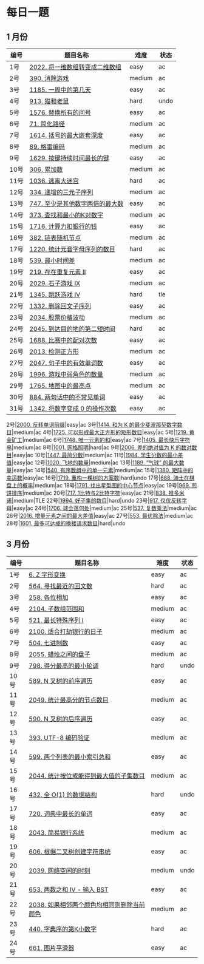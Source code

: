 # 每日一题

## 1 月份

**编号**|**题目名称**|**难度**|**状态**
--------|------------|--------|--------
1号|[2022. 将一维数组转变成二维数组](./1%20月份/第1题%202022.%20将一维数组转变成二维数组)|easy|ac
2号|[390. 消除游戏](./1%20月份/第2题%20390.%20消除游戏)|medium|ac
3号|[1185. 一周中的第几天](./1%20月份/第3题%201185.%20一周中的第几天)|easy|ac
4号|[913. 猫和老鼠](./1%20月份/第4题%20913.%20猫和老鼠)|hard|undo
5号|[1576. 替换所有的问号](./1%20月份/第5题%201576.%20替换所有的问号)|easy|ac
6号|[71. 简化路径](./1%20月份/第6题%2071.%20简化路径)|medium|ac
7号|[1614. 括号的最大嵌套深度](./1%20月份/第7题%201614.%20括号的最大嵌套深度)|easy|ac
8号|[89. 格雷编码](./1%20月份/第8题%2089.%20格雷编码)|medium|ac
9号|[1629. 按键持续时间最长的键](./1%20月份/第9题%201629.%20按键持续时间最长的键)|easy|ac
10号|[306. 累加数](./1%20月份/第10题%20306.%20累加数)|medium|ac
11号|[1036. 逃离大迷宫](./1%20月份/第11题%201036.%20逃离大迷宫)|hard|ac
12号|[334. 递增的三元子序列](./1%20月份/第12题%20334.%20递增的三元子序列)|medium|ac
13号|[747. 至少是其他数字两倍的最大数](./1%20月份/第13题%20747.%20至少是其他数字两倍的最大数)|easy|ac
14号|[373. 查找和最小的K对数字](./1%20月份/第14题%20373.%20查找和最小的K对数字)|medium|ac
15号|[1716. 计算力扣银行的钱](./1%20月份/第15题%201716.%20计算力扣银行的钱数)|easy|ac
16号|[382. 链表随机节点](./1%20月份/第16题%20382.%20链表随机节点)|medium|ac
17号|[1220. 统计元音字母序列的数目](./1%20月份/第17题%201220.%20统计元音字母序列的数目)|hard|ac
18号|[539. 最小时间差](./1%20月份/第18题%20382.%20最小时间差)|medium|ac
19号|[219. 存在重复元素 II](./1%20月份/第19题%20219.%20存在重复元素%20II)|easy|ac
20号|[2029. 石子游戏 IX](./1%20月份/第20题%202029.%20石子游戏%20IX)|medium|ac
21号|[1345. 跳跃游戏 IV](./1%20月份/第21题%201345.%20跳跃游戏%20IV)|hard|tle
22号|[1332. 删除回文子序列](./1%20月份/第22题%201332.%20删除回文子序列)|easy|ac
23号|[2034. 股票价格波动](./1%20月份/第23题%202034.%20股票价格波动)|medium|ac
24号|[2045. 到达目的地的第二短时间](./1%20月份/第24题%202045.%20到达目的地的第二短时间)|hard|ac
25号|[1688. 比赛中的配对次数](./1%20月份/第25题%201688.%20比赛中的配对次数)|easy|ac
26号|[2013. 检测正方形](./1%20月份/第26题%202013.%20检测正方形)|medium|ac
27号|[2047. 句子中的有效单词数](./1%20月份/第27题%202047.%20句子中的有效单词数)|easy|ac
28号|[1996. 游戏中弱角色的数量](./1%20月份/第28题%201996.%20游戏中弱角色的数量)|medium|ac
29号|[1765. 地图中的最高点](./1%20月份/第29题%201765.%20地图中的最高点)|medium|ac
30号|[884. 两句话中的不常见单词](./1%20月份/第30题%20884.%20两句话中的不常见单词)|easy|ac
31号|[1342. 将数字变成 0 的操作次数](./1%20月份/第31题%201342.%20将数字变成%200%20的操作次数)|easy|ac


2号|[2000. 反转单词前缀](./2%20月份/第2题%202000.%20反转单词前缀)|easy|ac
3号|[1414. 和为 K 的最少斐波那契数字数目](./2%20月份/第3题%201414.%20和为%20K%20的最少斐波那契数字数目)|medium|ac
4号|[1725. 可以形成最大正方形的矩形数目](./2%20月份/第4题%201725.%20可以形成最大正方形的矩形数目)|easy|ac
5号|[1219. 黄金矿工](./2%20月份/第5题%201219.%20黄金矿工)|medium|ac
6号|[1748. 唯一元素的和](./2%20月份/第6题%201748.%20唯一元素的和)|easy|ac
7号|[1405. 最长快乐字符串](./2%20月份/第7题%201405.%20最长快乐字符串)|medium|ac
8号|[1001. 网格照明](./2%20月份/第8题%201001.%20网格照明)|hard|ac
9号|[2006. 差的绝对值为 K 的数对数目](./2%20月份/第9题%202006.%20差的绝对值为%20K%20的数对数目)|easy|ac
10号|[1447. 最简分数](./2%20月份/第10题%201447.%20最简分数)|medium|ac
11号|[1984. 学生分数的最小差值](./2%20月份/第11题%201984.%20学生分数的最小差值)|easy|ac
12号|[1020. 飞地的数量](./2%20月份/第12题%201020.%20飞地的数量)|medium|ac
13号|[1189. “气球” 的最大数量](./2%20月份/第13题%201189.%20“气球”%20的最大数量)|easy|ac
14号|[540. 有序数组中的单一元素](./2%20月份/第14题%20540.%20有序数组中的单一元素)|medium|ac
15号|[1380. 矩阵中的幸运数](./2%20月份/第15题%201380.%20矩阵中的幸运数)|easy|ac
16号|[1719. 重构一棵树的方案数](./2%20月份/第16题%201719.%20重构一棵树的方案数)|hard|undo
17号|[688. 骑士在棋盘上的概率](./2%20月份/第17题%20688.%20骑士在棋盘上的概率)|medium|ac
18号|[1791. 找出星型图的中心节点](./2%20月份/第18题%201791.%20找出星型图的中心节点)|easy|ac
19号|[969. 煎饼排序](./2%20月份/第19题%20969.%20煎饼排序)|medium|ac
20号|[717. 1比特与2比特字符](./2%20月份/第20题%20717.%201比特与2比特字符)|easy|ac
21号|[838. 推多米诺](./2%20月份/第21题%20838.%20推多米诺)|medium|TLE
22号|[1994. 好子集的数目](./2%20月份/第22题%201994.%20好子集的数目)|hard|undo
23号|[917. 仅仅反转字母](./2%20月份/第23题%20917.%20仅仅反转字母)|easy|ac
24号|[1706. 球会落何处](./2%20月份/第24题%201706.%20球会落何处)|medium|ac
25号|[537. 复数乘法](./2%20月份/第25题%20537.%20复数乘法)|medium|ac
26号|[2016. 增量元素之间的最大差值](./2%20月份/第26题%202016.%20增量元素之间的最大差值)|easy|ac
27号|[553. 最优除法](./2%20月份/第25题%20553.%20最优除法)|medium|ac
28号|[1601. 最多可达成的换楼请求数目](./2%20月份/第28题%201601.%20最多可达成的换楼请求数目)|hard|undo

## 3 月份

**编号**|**题目名称**|**难度**|**状态**
--------|------------|--------|--------
1号|[6. Z 字形变换](./3%20月份/第1题%206.%20Z%20字形变换)|easy|ac
2号|[564. 寻找最近的回文数](./3%20月份/第2题%20564.%20寻找最近的回文数)|hard|ac
3号|[258. 各位相加](./3%20月份/第3题%20258.%20各位相加)|easy|ac
4号|[2104. 子数组范围和](./3%20月份/第4题%202104.%20子数组范围和)|medium|ac
5号|[521. 最长特殊序列 Ⅰ](./3%20月份/第5题%20521.%20最长特殊序列%20Ⅰ)|easy|ac
6号|[2100. 适合打劫银行的日子](./3%20月份/第4题%202100.%20适合打劫银行的日子)|medium|ac
7号|[504. 七进制数](./3%20月份/第7题%20504.%20七进制数)|easy|ac
8号|[2055. 蜡烛之间的盘子](./3%20月份/第8题%202055.%20蜡烛之间的盘子)|medium|ac
9号|[798. 得分最高的最小轮调](./3%20月份/第9题%20798.%20得分最高的最小轮调)|hard|undo
10号|[589. N 叉树的前序遍历](./3%20月份/第10题%20589.%20N%20叉树的前序遍历)|easy|ac
11号|[2049. 统计最高分的节点数目](./3%20月份/第11题%202049.%20统计最高分的节点数目)|medium|ac
12号|[590. N 叉树的后序遍历](./3%20月份/第12题%20589.%20N%20叉树的后序遍历)|easy|ac
13号|[393. UTF-8 编码验证](./3%20月份/第13题%20393.%20UTF-8%20编码验证)|medium|ac
14号|[599. 两个列表的最小索引总和](./3%20月份/第14题%20599.%20两个列表的最小索引总和)|easy|ac
15号|[2044. 统计按位或能得到最大值的子集数目](./3%20月份/第15题%202044.%20统计按位或能得到最大值的子集数目)|medium|ac
16号|[432. 全 O(1) 的数据结构](./3%20月份/第16题%20432.%20全%20O(1)%20的数据结构)|hard|undo
17号|[720. 词典中最长的单词](./3%20月份/第17题%20720.%20词典中最长的单词)|easy|ac
18号|[2043. 简易银行系统](./3%20月份/第18题%202043.%20简易银行系统)|medium|ac
19号|[606. 根据二叉树创建字符串统](./3%20月份/第19题%20606.%20根据二叉树创建字符串统)|easy|ac
20号|[2039. 网络空闲的时刻](./3%20月份/第20题%202039.%20网络空闲的时刻)|medium|undo
21号|[653. 两数之和 IV - 输入 BST](./3%20月份/第21题%20653.%20两数之和%20IV%20-%20输入%20BST)|easy|ac
22号|[2038. 如果相邻两个颜色均相同则删除当前颜色](./3%20月份/第22题%202038.%20如果相邻两个颜色均相同则删除当前颜色)|medium|ac
23号|[440. 字典序的第K小数字](./3%20月份/第23题%20440.%20字典序的第K小数字)|hard|ac
24号|[661. 图片平滑器](./3%20月份/第24题%20661.%20图片平滑器)|easy|ac
